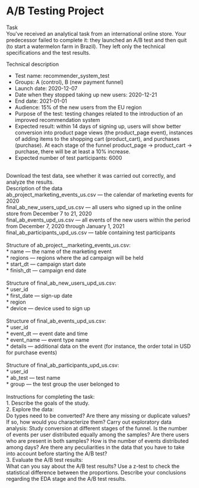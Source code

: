 # A/B Testing Project

Task <br>
You've received an analytical task from an international online store. Your predecessor failed to complete it: they launched an A/B test and then quit (to start a watermelon farm in Brazil). They left only the technical specifications and the test results.

Technical description<br>
* Test name: recommender_system_test
* Groups: А (control), B (new payment funnel)
* Launch date: 2020-12-07
* Date when they stopped taking up new users: 2020-12-21
* End date: 2021-01-01
* Audience: 15% of the new users from the EU region
* Purpose of the test: testing changes related to the introduction of an improved recommendation system
* Expected result: within 14 days of signing up, users will show better conversion into product page views (the product_page event), instances of adding items to the shopping cart (product_cart), and purchases (purchase). At each stage of the funnel product_page → product_cart → purchase, there will be at least a 10% increase.
* Expected number of test participants: 6000
<br>
Download the test data, see whether it was carried out correctly, and analyze the results.
<br>
Description of the data<br>
ab_project_marketing_events_us.csv — the calendar of marketing events for 2020<br>
final_ab_new_users_upd_us.csv — all users who signed up in the online store from December 7 to 21, 2020<br>
final_ab_events_upd_us.csv — all events of the new users within the period from December 7, 2020 through January 1, 2021<br>
final_ab_participants_upd_us.csv — table containing test participants<br>
<br>
Structure of ab_project__marketing_events_us.csv:<br>
* name — the name of the marketing event <br>
* regions — regions where the ad campaign will be held <br>
* start_dt — campaign start date <br>
* finish_dt — campaign end date <br>
<br>
Structure of final_ab_new_users_upd_us.csv:<br>
* user_id <br>
* first_date — sign-up date <br>
* region <br>
* device — device used to sign up <br>
<br>
Structure of final_ab_events_upd_us.csv: <br>
* user_id <br>
* event_dt — event date and time <br>
* event_name — event type name <br>
* details — additional data on the event (for instance, the order total in USD for purchase events) <br>
<br>
Structure of final_ab_participants_upd_us.csv:<br>
* user_id <br>
* ab_test — test name <br>
* group — the test group the user belonged to <br>
<br>
Instructions for completing the task:<br>
1. Describe the goals of the study.<br>
2. Explore the data:<br>
Do types need to be converted?
Are there any missing or duplicate values? If so, how would you characterize them?
Carry out exploratory data analysis:
Study conversion at different stages of the funnel.
Is the number of events per user distributed equally among the samples?
Are there users who are present in both samples?
How is the number of events distributed among days?
Are there any peculiarities in the data that you have to take into account before starting the A/B test?<br>
3. Evaluate the A/B test results:<br>
What can you say about the A/B test results?
Use a z-test to check the statistical difference between the proportions.
Describe your conclusions regarding the EDA stage and the A/B test results.
